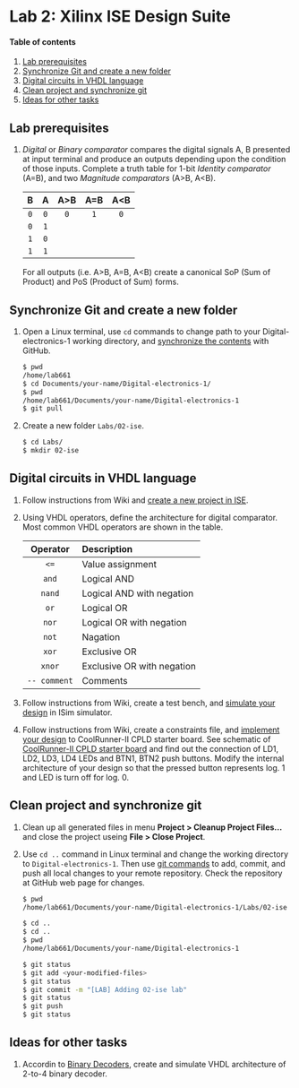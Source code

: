 # Lab 2: Xilinx ISE Design Suite

#### Table of contents

1. [Lab prerequisites](#Lab-prerequisites)
2. [Synchronize Git and create a new folder](#Synchronize-Git-and-create-a-new-folder)
3. [Digital circuits in VHDL language](#Digital-circuits-in-VHDL-language)
4. [Clean project and synchronize git](#Clean-project-and-synchronize-git)
5. [Ideas for other tasks](#Ideas-for-other-tasks)


## Lab prerequisites

1. *Digital* or *Binary comparator* compares the digital signals A, B presented at input terminal and produce an outputs depending upon the condition of those inputs. Complete a truth table for 1-bit *Identity comparator* (A=B), and two *Magnitude comparators* (A>B, A<B).

    | **B** | **A** | **A>B** | **A=B** | **A<B** |
    | :-: | :-: | :-: | :-: | :-: |
    | `0` | `0` | `0` | `1` | `0` |
    | `0` | `1` |  |   |   |
    | `1` | `0` |  |   |   |
    | `1` | `1` |  |   |   |

    For all outputs (i.e. A>B, A=B, A<B) create a canonical SoP (Sum of Product) and PoS (Product of Sum) forms.


## Synchronize Git and create a new folder

1. Open a Linux terminal, use `cd` commands to change path to your Digital-electronics-1 working directory, and [synchronize the contents](https://github.com/joshnh/Git-Commands) with GitHub.

    ```bash
    $ pwd
    /home/lab661
    $ cd Documents/your-name/Digital-electronics-1/
    $ pwd
    /home/lab661/Documents/your-name/Digital-electronics-1
    $ git pull
    ```

2. Create a new folder `Labs/02-ise`.

    ```bash
    $ cd Labs/
    $ mkdir 02-ise
    ```


## Digital circuits in VHDL language

1. Follow instructions from Wiki and [create a new project in ISE](https://github.com/tomas-fryza/Digital-electronics-1/wiki/How-to-create-a-new-project-in-ISE).

2. Using VHDL operators, define the architecture for digital comparator. Most common VHDL operators are shown in the table.

    | **Operator** | **Description** |
    | :-: | :-- |
    | `<=` | Value assignment |
    | `and` | Logical AND |
    | `nand` | Logical AND with negation |
    | `or` | Logical OR |
    | `nor` | Logical OR with negation |
    | `not` | Nagation |
    | `xor` | Exclusive OR |
    | `xnor` | Exclusive OR with negation |
    | `-- comment` | Comments |

3. Follow instructions from Wiki, create a test bench, and [simulate your design](https://github.com/tomas-fryza/Digital-electronics-1/wiki/How-to-Simulate-Your-Design-in-ISE) in ISim simulator.

4. Follow instructions from Wiki, create a constraints file, and [implement your design](XXXX) to CoolRunner-II CPLD starter board. See schematic of [CoolRunner-II CPLD starter board](../../Docs/coolrunner-ii_sch.pdf) and find out the connection of LD1, LD2, LD3, LD4 LEDs and BTN1, BTN2 push buttons. Modify the internal architecture of your design so that the pressed button represents log. 1 and LED is turn off for log. 0.


## Clean project and synchronize git

1. Clean up all generated files in menu **Project > Cleanup Project Files...** and close the project useing **File > Close Project**.

2. Use `cd ..` command in Linux terminal and change the working directory to `Digital-electronics-1`. Then use [git commands](https://github.com/joshnh/Git-Commands) to add, commit, and push all local changes to your remote repository. Check the repository at GitHub web page for changes.

    ```bash
    $ pwd
    /home/lab661/Documents/your-name/Digital-electronics-1/Labs/02-ise

    $ cd ..
    $ cd ..
    $ pwd
    /home/lab661/Documents/your-name/Digital-electronics-1

    $ git status
    $ git add <your-modified-files>
    $ git status
    $ git commit -m "[LAB] Adding 02-ise lab"
    $ git status
    $ git push
    $ git status
    ```


## Ideas for other tasks

1. Accordin to [Binary Decoders](https://www.electronics-tutorials.ws/combination/comb_5.html), create and simulate VHDL architecture of 2-to-4 binary decoder.
